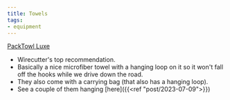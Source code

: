 ```yaml
---
title: Towels
tags:
- equipment
---
```

[PackTowl Luxe](https://www.amazon.com/dp/B07ML47P3B/ref=nosim?tag=ffwf0f-20)
- Wirecutter's top recommendation.
- Basically a nice microfiber towel with a hanging loop on it so it won't fall off the hooks while we drive down the road.
- They also come with a carrying bag (that also has a hanging loop).
- See a couple of them hanging [here]({{<ref "post/2023-07-09">}})
